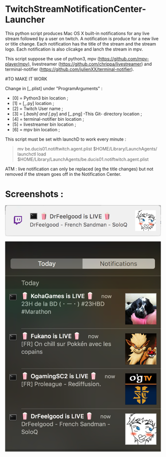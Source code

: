 # TwitchStreamNotificationCenter-Launcher

This python script produces Mac OS X built-in notifications for any live stream followed by a user on twitch.
A notification is produce for a new live or title change.
Each notification has the title of the stream and the stream logo.
Each notification is also clicakge and lanch the stream in mpv.

This script suppose the use of python3, mpv (https://github.com/mpv-player/mpv), livestreamer (https://github.com/chrippa/livestreamer) and terminal-notifier (https://github.com/julienXX/terminal-notifier).


#TO MAKE IT WORK

Change in [_.plist] under "ProgramArguments" :

* [0] = Python3 bin location ;
* [1] = [_.py] location  ;
* [2] = Twitch User name ;
* [3] = [_.bash] and [_.py] and [_.png] -This Git- directory location  ;
* [4] = terminal-notifier bin location  ;
* [5] = livestreamer bin location  ;
* [6] = mpv  bin location  ;


This script must be set with launchD to work every minute :
> mv be.ducis01.notiftwitch.agent.plist $HOME/Library/LaunchAgents/
> launchctl load $HOME/Library/LaunchAgents/be.ducis01.notiftwitch.agent.plist

ATM : live notification can only be replaced (eg the title changes) but not removed if the stream goes off in the Notification Center.

# Screenshots :

![Image of a Notification](https://raw.githubusercontent.com/Ducis01/TwitchStreamNotificationCenter-Launcher/master/screenshot/notification.png)

![Image of Notification Center](https://raw.githubusercontent.com/Ducis01/TwitchStreamNotificationCenter-Launcher/master/screenshot/notification_center.png)

